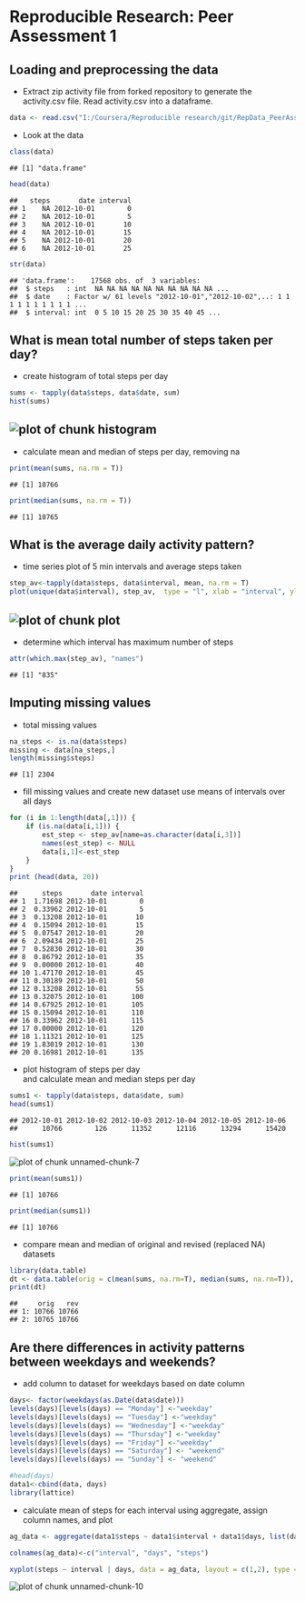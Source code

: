 # Reproducible Research: Peer Assessment 1

## Loading and preprocessing the data
- Extract zip activity file from forked repository to generate the activity.csv file.
Read activity.csv into a dataframe.

```r
data <- read.csv("I:/Coursera/Reproducible research/git/RepData_PeerAssessment1/activity/activity.csv")
```
- Look at the data  

```r
class(data)
```

```
## [1] "data.frame"
```

```r
head(data)
```

```
##   steps       date interval
## 1    NA 2012-10-01        0
## 2    NA 2012-10-01        5
## 3    NA 2012-10-01       10
## 4    NA 2012-10-01       15
## 5    NA 2012-10-01       20
## 6    NA 2012-10-01       25
```

```r
str(data)
```

```
## 'data.frame':	17568 obs. of  3 variables:
##  $ steps   : int  NA NA NA NA NA NA NA NA NA NA ...
##  $ date    : Factor w/ 61 levels "2012-10-01","2012-10-02",..: 1 1 1 1 1 1 1 1 1 1 ...
##  $ interval: int  0 5 10 15 20 25 30 35 40 45 ...
```
## What is mean total number of steps taken per day?
- create histogram of total steps per day  

```r
sums <- tapply(data$steps, data$date, sum)
hist(sums)
```

![plot of chunk histogram](figure/histogram.png) 
---
- calculate mean and median of steps per day, removing na  

```r
print(mean(sums, na.rm = T))
```

```
## [1] 10766
```

```r
print(median(sums, na.rm = T))
```

```
## [1] 10765
```
## What is the average daily activity pattern?
- time series plot of 5 min intervals and average steps taken  

```r
step_av<-tapply(data$steps, data$interval, mean, na.rm = T)
plot(unique(data$interval), step_av,  type = "l", xlab = "interval", ylab = "step average")
```

![plot of chunk plot](figure/plot.png) 
---
- determine which interval has maximum number of steps  

```r
attr(which.max(step_av), "names")
```

```
## [1] "835"
```
## Imputing missing values
- total missing values

```r
na_steps <- is.na(data$steps)
missing <- data[na_steps,]
length(missing$steps)
```

```
## [1] 2304
```
- fill missing values and create new dataset 
use means of intervals over all days 

```r
for (i in 1:length(data[,1])) {
    if (is.na(data[i,1])) {
        est_step <- step_av[name=as.character(data[i,3])]
        names(est_step) <- NULL
        data[i,1]<-est_step
    }
}
print (head(data, 20))
```

```
##      steps       date interval
## 1  1.71698 2012-10-01        0
## 2  0.33962 2012-10-01        5
## 3  0.13208 2012-10-01       10
## 4  0.15094 2012-10-01       15
## 5  0.07547 2012-10-01       20
## 6  2.09434 2012-10-01       25
## 7  0.52830 2012-10-01       30
## 8  0.86792 2012-10-01       35
## 9  0.00000 2012-10-01       40
## 10 1.47170 2012-10-01       45
## 11 0.30189 2012-10-01       50
## 12 0.13208 2012-10-01       55
## 13 0.32075 2012-10-01      100
## 14 0.67925 2012-10-01      105
## 15 0.15094 2012-10-01      110
## 16 0.33962 2012-10-01      115
## 17 0.00000 2012-10-01      120
## 18 1.11321 2012-10-01      125
## 19 1.83019 2012-10-01      130
## 20 0.16981 2012-10-01      135
```
- plot histogram of steps per day  
and calculate mean and median steps per day

```r
sums1 <- tapply(data$steps, data$date, sum)
head(sums1)
```

```
## 2012-10-01 2012-10-02 2012-10-03 2012-10-04 2012-10-05 2012-10-06 
##      10766        126      11352      12116      13294      15420
```

```r
hist(sums1)
```

![plot of chunk unnamed-chunk-7](figure/unnamed-chunk-7.png) 

```r
print(mean(sums1))
```

```
## [1] 10766
```

```r
print(median(sums1))
```

```
## [1] 10766
```
- compare mean and median of original and revised (replaced NA) datasets

```r
library(data.table)
dt <- data.table(orig = c(mean(sums, na.rm=T), median(sums, na.rm=T)), rev = c(mean(sums1), median(sums1)))
print(dt)
```

```
##     orig   rev
## 1: 10766 10766
## 2: 10765 10766
```
## Are there differences in activity patterns between weekdays and weekends?
- add column to dataset for weekdays based on date column

```r
days<- factor(weekdays(as.Date(data$date)))
levels(days)[levels(days) == "Monday"] <-"weekday"
levels(days)[levels(days) == "Tuesday"] <-"weekday"
levels(days)[levels(days) == "Wednesday"] <-"weekday"
levels(days)[levels(days) == "Thursday"] <-"weekday"
levels(days)[levels(days) == "Friday"] <-"weekday"
levels(days)[levels(days) == "Saturday"] <- "weekend"
levels(days)[levels(days) == "Sunday"] <- "weekend"

#head(days)
data1<-cbind(data, days)
library(lattice)
```
- calculate mean of steps for each interval using aggregate, assign column names, and plot

```r
ag_data <- aggregate(data1$steps ~ data1$interval + data1$days, list(data1$days), mean)  

colnames(ag_data)<-c("interval", "days", "steps")

xyplot(steps ~ interval | days, data = ag_data, layout = c(1,2), type = "l")
```

![plot of chunk unnamed-chunk-10](figure/unnamed-chunk-10.png) 
